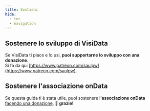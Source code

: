 ```yaml
---
title: Sostieni
hide:
  - toc
  - navigation
---
```



## Sostenere lo sviluppo di VisiData

Se VisiData ti piace e lo usi, **puoi supportarne lo sviluppo con una donazione**. <br>
Si fa da qui [https://www.patreon.com/saulpw](https://www.patreon.com/saulpw).

## Sostenere l'associazione onData

Se questa guida ti è stata utile, puoi sostenere l'**associazione onData** [facendo una donazione](https://tinyurl.com/sostieniondata), 🙏 **grazie**!
